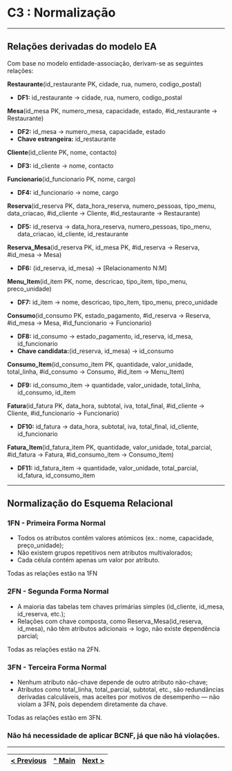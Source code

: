# C3 : Normalização

---

## Relações derivadas do modelo EA

Com base no modelo entidade-associação, derivam-se as seguintes relações:

**Restaurante**(id_restaurante PK, cidade, rua, numero, codigo_postal)

- **DF1:** id_restaurante → cidade, rua, numero, codigo_postal

**Mesa**(id_mesa PK, numero_mesa, capacidade, estado, #id_restaurante → Restaurante)
- **DF2:** id_mesa → numero_mesa, capacidade, estado
- **Chave estrangeira:** id_restaurante

**Cliente**(id_cliente PK, nome, contacto)

- **DF3:** id_cliente → nome, contacto

**Funcionario**(id_funcionario PK, nome, cargo)
- **DF4:** id_funcionario → nome, cargo

**Reserva**(id_reserva PK, data_hora_reserva, numero_pessoas, tipo_menu, data_criacao, #id_cliente → Cliente, #id_restaurante → Restaurante)
- **DF5:** id_reserva → data_hora_reserva, numero_pessoas, tipo_menu, data_criacao, id_cliente, id_restaurante

**Reserva_Mesa**(id_reserva PK, id_mesa PK,  #id_reserva → Reserva, #id_mesa → Mesa)
- **DF6:** (id_reserva, id_mesa) → [Relacionamento N:M]

**Menu_Item**(id_item PK, nome, descricao, tipo_item, tipo_menu, preco_unidade)
- **DF7:** id_item → nome, descricao, tipo_item, tipo_menu, preco_unidade

**Consumo**(id_consumo PK, estado_pagamento, #id_reserva → Reserva, #id_mesa → Mesa, #id_funcionario → Funcionario)
- **DF8:** id_consumo → estado_pagamento, id_reserva, id_mesa, id_funcionario
- **Chave candidata:**(id_reserva, id_mesa) → id_consumo

**Consumo_Item**(id_consumo_item PK, quantidade, valor_unidade, total_linha, #id_consumo → Consumo, #id_item → Menu_Item)
- **DF9:** id_consumo_item → quantidade, valor_unidade, total_linha, id_consumo, id_item

**Fatura**(id_fatura PK, data_hora, subtotal, iva, total_final, #id_cliente → Cliente, #id_funcionario → Funcionario)
- **DF10:** id_fatura → data_hora, subtotal, iva, total_final, id_cliente, id_funcionario

**Fatura_Item**(id_fatura_item PK, quantidade, valor_unidade, total_parcial, #id_fatura → Fatura, #id_consumo_item → Consumo_Item)
- **DF11:** id_fatura_item → quantidade, valor_unidade, total_parcial, id_fatura, id_consumo_item

---

## Normalização do Esquema Relacional

### 1FN - Primeira Forma Normal
- Todos os atributos contêm valores atómicos (ex.: nome, capacidade, preço_unidade);
- Não existem grupos repetitivos nem atributos multivalorados;
- Cada célula contém apenas um valor por atributo.

Todas as relações estão na 1FN
 
### 2FN - Segunda Forma Normal
- A maioria das tabelas tem chaves primárias simples (id_cliente, id_mesa, id_reserva, etc.);
- Relações com chave composta, como Reserva_Mesa(id_reserva, id_mesa), não têm atributos adicionais → logo, não existe dependência parcial;

Todas as relações estão na 2FN.

### 3FN - Terceira Forma Normal
- Nenhum atributo não-chave depende de outro atributo não-chave;
- Atributos como total_linha, total_parcial, subtotal, etc., são redundâncias derivadas calculáveis, mas aceites por motivos de desempenho — não violam a 3FN, pois dependem diretamente da chave.

Todas as relações estão em 3FN.

### Não há necessidade de aplicar BCNF, já que não há violações.

---

| [< Previous](REBD02.md) | [^ Main](../../README.md) | [Next >](REBD04.md) |
|:----------------------------------:|:----------------------------------:|:----------------------------------:|
